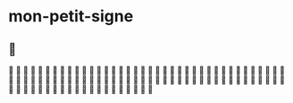 # mon-petit-signe

## 🐒

🍌 🍌 🍌 🍌 🍌 🍌 🍌 🍌 🍌 🍌 🍌 🍌 🍌 🍌 🍌 🍌 🍌 🍌 🍌 🍌 🍌 🍌 🍌 🍌 🍌 🍌 🍌 🍌 🍌 🍌 🍌 🍌 🍌 🍌 🍌 🍌 🍌 🍌 🍌 🍌 🍌 🍌 🍌 🍌 🍌 🍌 🍌 🍌 🍌 🍌 🍌 🍌 🍌 🍌 🍌 🍌 🍌 🍌 🍌 🍌 🍌 🍌 🍌 🍌 🍌 🍌 🍌 🍌 🍌 🍌 🍌 🍌 🍌 🍌 🍌 🍌 🍌 🍌 🍌 🍌 🍌 🍌 🍌 🍌 🍌 🍌 🍌 🍌 🍌 🍌 🍌 🍌 🍌 🍌 🍌 🍌
